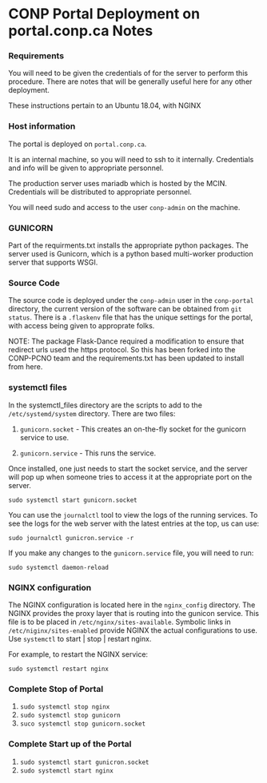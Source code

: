 # CONP Portal Deployment on portal.conp.ca Notes

### Requirements

You will need to be given the credentials of for the server to perform this procedure. There are notes that will be generally useful here for any other deployment.

These instructions pertain to an Ubuntu 18.04, with NGINX 

### Host information

The portal is deployed on `portal.conp.ca`.

It is an internal machine, so you will need to ssh to it internally.  Credentials and info will be given to appropriate personnel.

The production server uses mariadb which is hosted by the MCIN. Credentials will be distributed to appropriate personnel.

You will need sudo and access to the user `conp-admin` on the machine.

### GUNICORN

Part of the requirments.txt installs the appropriate python packages. The server used is Gunicorn, which is a python based multi-worker production server that supports WSGI.

### Source Code

The source code is deployed under the `conp-admin` user in the `conp-portal` directory, the current version of the software can be obtained from `git status`. There is a `.flaskenv` file that has the unique settings for the portal, with access being given to approprate folks.

NOTE: The package Flask-Dance required a modification to ensure that redirect urls used the https protocol.  So this has been forked into the CONP-PCNO team and the requirements.txt has been updated to install from here.

### systemctl files

In the systemctl_files directory are the scripts to add to the `/etc/systemd/system` directory.  There are two files:

1. `gunicorn.socket` - This creates an on-the-fly socket for the gunicorn service to use.

2. `gunicorn.service` - This runs the service.

Once installed, one just needs to start the socket service, and the server will pop up when someone tries to access it at the appropriate port on the server.

`sudo systemctl start gunicorn.socket`

You can use the `journalctl` tool to view the logs of the running services. To see the logs for the web server with the latest entries at the top, us can use:

`sudo journalctl gunicron.service -r`

If you make any changes to the `gunicorn.service` file, you will need to run:

`sudo systemctl daemon-reload`

### NGINX configuration

The NGINX configuration is located here in the `nginx_config` directory. The NGINX provides the proxy layer that is routing into the gunicon service. This file is to be placed in `/etc/nginx/sites-available`. Symbolic links in `/etc/niginx/sites-enabled` provide NGINX the actual configurations to use. Use `systemctl` to start | stop | restart nginx.  

For example, to restart the NGINX service:

`sudo systemctl restart nginx`

### Complete Stop of Portal

1. `sudo systemctl stop nginx`
2. `sudo systemctl stop gunicorn`
3. `suco systemctl stop gunicorn.socket`

### Complete Start up of the Portal

1. `sudo systemctl start gunicron.socket`
2. `sudo systemctl start nginx`







